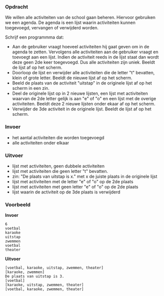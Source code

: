 ### Opdracht

We willen alle activiteiten van de school gaan beheren. Hiervoor gebruiken we een agenda. De agenda is een lijst waarin activiteiten kunnen toegevoegd, vervangen of verwijderd worden.

Schrijf een programmma dat:
* Aan de gebruiker vraagt hoeveel activiteiten hij gaat geven om in de agenda te zetten. Vervolgens alle activiteiten aan de gebruiker vraagt en toevoegt aan een lijst. Indien de activiteit reeds in de lijst staat dan wordt deze geen 2de keer toegevoegd. Dus alle activiteiten zijn uniek. Beeldt de lijst af op het scherm.
* Doorloop de lijst en verwijder alle activiteiten die de letter "t" bevatten, klein of grote letter. Beeldt de nieuwe lijst af op het scherm.
* Beeld de plaats van de activiteit "uitstap" in de originele lijst af op het scherm in een zin.
* Deel de originele lijst op in 2 nieuwe lijsten, een lijst met activiteiten waarvan de 2de letter gelijk is aan "e" of "o" en een lijst met de overige activiteiten. Beeldt deze 2 nieuwe lijsten onder ekaar af op het scherm.
* Verwijder de 3de activiteit in de originele lijst. Beeldt de lijst af op het scherm.

### Invoer
    
* het aantal activiteiten die worden toegevoegd
* alle activiteiten onder elkaar

### Uitvoer

* lijst met activiteiten, geen dubbele activiteiten
* lijst met activiteiten die geen letter "t" bevatten.
* zin: "De plaats van uitstap is x." met x de juiste plaats in de originele lijst
* lijst met activiteiten met de letter "e" of "o" op de 2de plaats
* lijst met activiteiten met geen letter "e" of "o" op de 2de plaats
* lijst waarin de activiteit op de 3de plaats is verwijderd

### Voorbeeld

**Invoer**
    
    6
    voetbal
    karaoke
    uitstap
    zwemmen
    voetbal
    theater
    
**Uitvoer**
   
    [voetbal, karaoke, uitstap, zwemmen, theater]
    [karaoke, zwemmen]
    De plaats van uitstap is 3.
    [voetbal]
    [karaoke, uitstap, zwemmen, theater]
    [voetbal, karaoke, zwemmen, theater]
    
